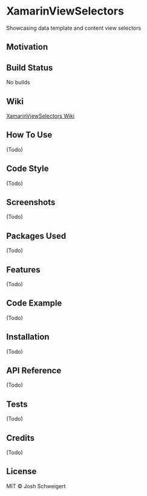 # XamarinViewSelectors
Showcasing data template and content view selectors

## Motivation


## Build Status
No builds

## Wiki
[XamarinViewSelectors Wiki](https://github.com/jjschweigert/XamarinViewSelectors/wiki)

## How To Use
(Todo)

## Code Style
(Todo)

## Screenshots
(Todo)

## Packages Used
(Todo)

## Features
(Todo)

## Code Example
(Todo)

## Installation
(Todo)

## API Reference
(Todo)

## Tests
(Todo)

## Credits
(Todo)

## License
MIT © Josh Schweigert

